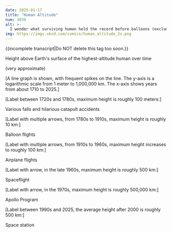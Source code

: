 ```yaml
---
date: 2025-01-17
title: "Human Altitude"
num: 3039
alt: >-
  I wonder what surviving human held the record before balloons (excluding edge cases like jumping gaps on a mountain bridge). Probably it was someone falling from a cliff into snow or water, but maybe it involved something weird like a gunpowder explosion or volcano.
img: https://imgs.xkcd.com/comics/human_altitude_2x.png
---
```

{{incomplete transcript|Do NOT delete this tag too soon.}}

Height above Earth's surface of the highest-altitude human over time

(very approximate)

[A line graph is shown, with frequent spikes on the line. The y-axis is a logarithmic scale from 1 meter to 1,000,000 km. The x-axis shows years from about 1710 to 2025.]

[Label between 1720s and 1780s, maximum height is roughly 100 meters:]

Various falls and hilarious catapult accidents

[Label with multiple arrows, from 1780s to 1910s, maximum height is roughly 10 km:]

Balloon flights

[Label with multiple arrows, from 1910s to 1960s, maximum height increases to roughly 100 km:]

Airplane flights

[Label with arrow, in the late 1960s, maximum height is roughly 500 km:]

Spaceflight

[Label with arrow, in the 1970s, maximum height is roughly 500,000 km:]

Apollo Program

[Label between 1990s and 2025, the average height after 2000 is roughly 500 km:]

Space station